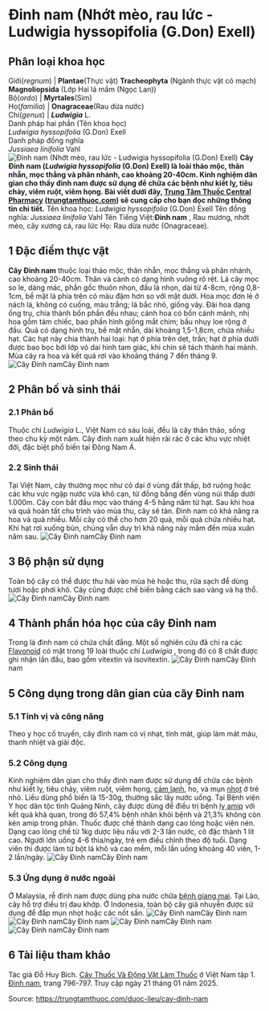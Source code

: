 # Đinh nam (Nhớt mèo, rau lức - Ludwigia hyssopifolia (G.Don) Exell)

Phân loại khoa học  
---  
Giới(_regnum_) |  **Plantae**(Thực vật) **Tracheophyta** (Ngành thực vật có mạch) **Magnoliopsida** (Lớp Hai lá mầm (Ngọc Lan))  
Bộ(_ordo_) | **Myrtales**(Sim)  
Họ(_familia_) | **Onagraceae**(Rau dừa nước)  
Chi(_genus_) | _**Ludwigia**_ L.  
Danh pháp hai phần (Tên khoa học)  
_Ludwigia hyssopifolia_ (G.Don) Exell  
Danh pháp đồng nghĩa  
_Jussiaea linifolia_ Vahl  
![Đinh nam \(Nhớt mèo, rau lức - Ludwigia hyssopifolia \(G.Don\) Exell\)](https://trungtamthuoc.com/images/others/dinh-nam-1-3513.jpg)
**Cây Đinh nam (_Ludwigia hyssopifolia_ (G.Don) Exell) là loài thảo mộc, thân nhẵn, mọc thẳng và phân nhánh, cao khoảng 20-40cm. Kinh nghiệm dân gian cho thấy đinh nam được sử dụng để chữa các bệnh như kiết lỵ, tiêu chảy, viêm ruột, viêm họng. Bài viết dưới đây, [Trung Tâm Thuốc Central Pharmacy](https://trungtamthuoc.com/ "Trung Tâm Thuốc Central Pharmacy") ([trungtamthuoc.com](https://trungtamthuoc.com/ "trungtamthuoc.com")) sẽ cung cấp cho bạn đọc những thông tin chi tiết.**
Tên khoa học: _Ludwigia hyssopifolia_ (G.Don) Exell
Tên đồng nghĩa: _Jussiaea linifolia_ Vahl
Tên Tiếng Việt:**Đinh nam** , Rau mương, nhớt mèo, cây xương cá, rau lức
Họ: Rau dừa nước (Onagraceae).
##  1 Đặc điểm thực vật
**Cây Đinh nam** thuộc loại thảo mộc, thân nhẵn, mọc thẳng và phân nhánh, cao khoảng 20-40cm. Thân và cành có dạng hình vuông rõ rệt. Lá cây mọc so le, dáng mác, phần gốc thuôn nhọn, đầu lá nhọn, dài từ 4-8cm, rộng 0,8-1cm, bề mặt lá phía trên có màu đậm hơn so với mặt dưới.
Hoa mọc đơn lẻ ở nách lá, không có cuống, màu trắng; lá bắc nhỏ, giống vảy. Đài hoa dạng ống trụ, chia thành bốn phần đều nhau; cánh hoa có bốn cánh mảnh, nhị hoa gồm tám chiếc, bao phấn hình giống mắt chim; bầu nhụy loe rộng ở đầu.
Quả có dạng hình trụ, bề mặt nhẵn, dài khoảng 1,5-1,8cm, chứa nhiều hạt. Các hạt này chia thành hai loại: hạt ở phía trên dẹt, trần; hạt ở phía dưới được bao bọc bởi lớp vỏ dai hình tam giác, khi chín sẽ tách thành hai mảnh.
Mùa cây ra hoa và kết quả rơi vào khoảng tháng 7 đến tháng 9.
![Cây Đinh nam](https://trungtamthuoc.com/images/item/dinh-nam-2.jpg)Cây Đinh nam
##  2 Phân bố và sinh thái
### 2.1 Phân bố
Thuộc chi _Ludwigia_ L., Việt Nam có sáu loài, đều là cây thân thảo, sống theo chu kỳ một năm.
Cây đinh nam xuất hiện rải rác ở các khu vực nhiệt đới, đặc biệt phổ biến tại Đông Nam Á. 
### 2.2 Sinh thái
Tại Việt Nam, cây thường mọc như cỏ dại ở vùng đất thấp, bờ ruộng hoặc các khu vực ngập nước vừa khô cạn, từ đồng bằng đến vùng núi thấp dưới 1.000m. Cây con bắt đầu mọc vào tháng 4-5 hằng năm từ hạt. Sau khi hoa và quả hoàn tất chu trình vào mùa thu, cây sẽ tàn.
Đinh nam có khả năng ra hoa và quả nhiều. Mỗi cây có thể cho hơn 20 quả, mỗi quả chứa nhiều hạt. Khi hạt rơi xuống bùn, chúng vẫn duy trì khả năng nảy mầm đến mùa xuân năm sau.
![Cây Đinh nam](https://trungtamthuoc.com/images/item/dinh-nam-3.jpg)Cây Đinh nam
##  3 Bộ phận sử dụng
Toàn bộ cây có thể được thu hái vào mùa hè hoặc thu, rửa sạch để dùng tươi hoặc phơi khô. Cây cũng được chế biến bằng cách sao vàng và hạ thổ.
![Cây Đinh nam](https://trungtamthuoc.com/images/item/dinh-nam-4.jpg)Cây Đinh nam
##  4 Thành phần hóa học của cây Đinh nam
Trong lá đinh nam có chứa chất đắng. Một số nghiên cứu đã chỉ ra các [Flavonoid](https://trungtamthuoc.com/hoat-chat/flavonoid "Flavonoid") có mặt trong 19 loài thuộc chi _Ludwigia_ , trong đó có 8 chất được ghi nhận lần đầu, bao gồm vitextin và isovitextin.
![Cây Đinh nam](https://trungtamthuoc.com/images/item/dinh-nam-5.jpg)Cây Đinh nam
##  5 Công dụng trong dân gian của cây Đinh nam
### 5.1 Tính vị và công năng
Theo y học cổ truyền, cây đinh nam có vị nhạt, tính mát, giúp làm mát máu, thanh nhiệt và giải độc.
### 5.2 Công dụng
Kinh nghiệm dân gian cho thấy đinh nam được sử dụng để chữa các bệnh như kiết lỵ, tiêu chảy, viêm ruột, viêm họng, [cảm lạnh](https://trungtamthuoc.com/bai-viet/cam-lanh-nguyen-nhan-trieu-chung-va-cac-bai-thuoc-dan-gian-chua-tri "cảm lạnh"), ho, và mụn [nhọt](https://trungtamthuoc.com/bai-viet/nhot "nhọt") ở trẻ nhỏ. Liều dùng phổ biến là 15-30g, thường sắc lấy nước uống.
Tại Bệnh viện Y học dân tộc tỉnh Quảng Ninh, cây được dùng để điều trị bệnh [lỵ amip](https://trungtamthuoc.com/bai-viet/benh-ly-a-mip "lỵ amip") với kết quả khả quan, trong đó 57,4% bệnh nhân khỏi bệnh và 21,3% không còn kén amip trong phân. Thuốc được chế thành dạng cao lỏng hoặc viên nén. Dạng cao lỏng chế từ 1kg dược liệu nấu với 2-3 lần nước, cô đặc thành 1 lít cao. Người lớn uống 4-6 thìa/ngày, trẻ em điều chỉnh theo độ tuổi. Dạng viên thì được làm từ bột lá khô và cao mềm, mỗi lần uống khoảng 40 viên, 1-2 lần/ngày.
![Cây Đinh nam](https://trungtamthuoc.com/images/item/dinh-nam-6.jpg)Cây Đinh nam
### 5.3 Ứng dụng ở nước ngoài
Ở Malaysia, rễ đinh nam được dùng pha nước chữa [bệnh giang mai](https://trungtamthuoc.com/bai-viet/benh-giang-mai-nguyen-nhan-trieu-chung-va-dieu-tri "bệnh giang mai").
Tại Lào, cây hỗ trợ điều trị đau khớp.
Ở Indonesia, toàn bộ cây giã nhuyễn được sử dụng để đắp mụn nhọt hoặc các nốt sần.
![Cây Đinh nam](https://trungtamthuoc.com/images/item/dinh-nam-7.jpg)Cây Đinh nam
![Cây Đinh nam](https://trungtamthuoc.com/images/item/dinh-nam-8.jpg)Cây Đinh nam
![Cây Đinh nam](https://trungtamthuoc.com/images/item/dinh-nam-9.jpg)Cây Đinh nam
![Cây Đinh nam](https://trungtamthuoc.com/images/item/dinh-nam-10.jpg)Cây Đinh nam
##  6 Tài liệu tham khảo
Tác giả Đỗ Huy Bích. [Cây Thuốc Và Động Vật Làm Thuốc](https://trungtamthuoc.com/bai-viet/doc-online-va-tai-mien-phi-pdf-sach-cay-thuoc-va-dong-vat-lam-thuoc-o-viet-nam "Cây Thuốc Và Động Vật Làm Thuốc") ở Việt Nam tập 1. [Đinh nam](https://trungtamthuoc.com/upload/pdf/cay-thuoc-va-dong-vat-lam-thuoc-tap-1-trungtamthuoc.com.pdf), trang 796-797. Truy cập ngày 21 tháng 01 năm 2025.


Source: https://trungtamthuoc.com/duoc-lieu/cay-dinh-nam
